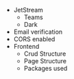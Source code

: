 - JetStream
  - Teams
  - Dark
- Email verification
- CORS enabled
- Frontend
  - Crud Structure
  - Page Structure
  - Packages used
